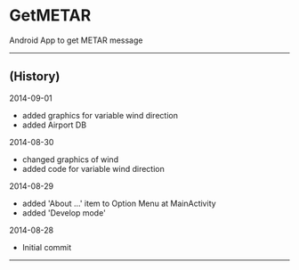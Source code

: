 GetMETAR
========

Android App to get METAR message

-----

(History)
---------
2014-09-01
- added graphics for variable wind direction
- added Airport DB

2014-08-30
- changed graphics of wind
- added code for variable wind direction

2014-08-29
- added 'About ...' item to Option Menu at MainActivity
- added 'Develop mode'

2014-08-28
- Initial commit

---
